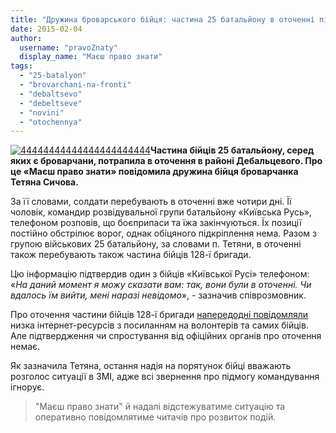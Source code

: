 ```yaml
---
title: "Дружина броварського бійця: частина 25 батальйону в оточенні під Дебальцевим"
date: 2015-02-04
author: 
  username: "pravoZnaty"
  display_name: "Маєш право знати"
tags: 
  - "25-batalyon"
  - "brovarchani-na-fronti"
  - "debaltsevo"
  - "debeltseve"
  - "novini"
  - "otochennya"
---
```


[![44444444444444444444444](https://mpz.brovary.org/wp-content/uploads/2015/02/44444444444444444444444.jpg)](https://mpz.brovary.org/wp-content/uploads/2015/02/44444444444444444444444.jpg)**Частина бійців 25 батальйону, серед яких є броварчани, потрапила в оточення в районі Дебальцевого. Про це «Маєш право знати» повідомила дружина бійця броварчанка Тетяна Сичова.**

За її словами, солдати перебувають в оточенні вже чотири дні. Її чоловік, командир розвідувальної групи батальйону «Київська Русь», телефоном розповів, що боєприпаси та їжа закінчуються. Їх позиції постійно обстрілює ворог, однак обіцяного підкріплення нема. Разом з групою військових 25 батальйону, за словами п. Тетяни, в оточенні також перебувають також частина бійців 128-ї бригади.

Цю інформацію підтвердив один з бійців «Київської Русі» телефоном: «_На даний момент я можу сказати вам: так, вони були в оточенні. Чи вдалось їм вийти, мені наразі невідомо_», - зазначив співрозмовник.

Про оточення частини бійців 128-ї бригади [напередодні повідомляли](http://panorama-mukachevo.com/2015/02/03/124720/) низка інтернет-ресурсів з посиланням на волонтерів та самих бійців. Але підтвердження чи спростування від офіційних органів про оточення немає.

Як зазначила Тетяна, остання надія на порятунок бійці вважають розголос ситуації в ЗМІ, адже всі звернення про підмогу командування ігнорує.

> "Маєш право знати" й надалі відстежуватиме ситуацію та оперативно повідомлятиме читачів про розвиток подій.

